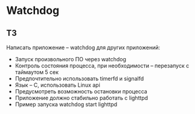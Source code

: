 # Watchdog

## ТЗ
Написать приложение – watchdog для других приложений:

* Запуск произвольного ПО через watchdog
* Контроль состояния процесса, при необходимости – перезапуск с таймаутом 5 сек
* Предпочтительно использовать timerfd и signalfd
* Язык – С, использовать Linux api
* Предусмотреть возможность остановки процесса
* Приложение должно стабильно работать с lighttpd
* Пример запуска watchdog start lighttpd

 